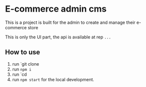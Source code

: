 # E-commerce admin cms

This is a project is built for the admin to create and manage their e-commerce store

This is only the UI part, the api is available at rep `...`

## How to use

1. run `git clone <put our git url here>
2. run `npm i`
3. run `cd <folder name>
4. run `npm start` for the local development.
